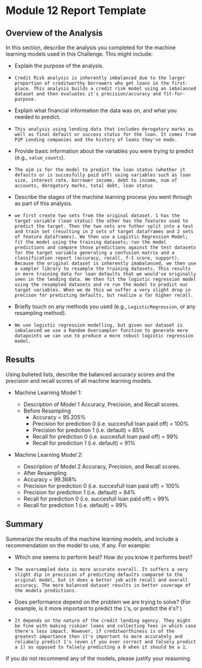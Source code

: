 # Module 12 Report Template

## Overview of the Analysis

In this section, describe the analysis you completed for the machine learning models used in this Challenge. This might include:

* Explain the purpose of the analysis.
 - ```Credit Risk analysis is inherently imbalanced due to the larger proportion of creditworthy borrowers who get loans in the first-place. This analysis builds a credit risk model using an imbalanced dataset and then evaluates it's precision/accuracy and fit-for-purpose.```
* Explain what financial information the data was on, and what you needed to predict.
 - ```This analysis using lending data that includes derogatory marks as well as final default or success status for the loan. It comes from P2P Lending companies and the history of loans they've made.```
* Provide basic information about the variables you were trying to predict (e.g., `value_counts`).
 - ```The aim is for the model to predict the loan status (whether it defaults or is succesfully paid off) using variables such as loan size, interest rate, borrower income, debt to income, num of accounts, derogatory marks, total debt, loan status```
* Describe the stages of the machine learning process you went through as part of this analysis.
 - ```we first create two sets from the original dataset. 1 has the target variable (loan status) the other has the features used to predict the target. Then the two sets are futher split into a test and train set (resulting in 2 sets of target dataframes and 2 sets of feature dataframes). We then use a Logistic Regression Model; fit the model using the training datasets; run the model predictions and compare those predictions against the test datasets for the target variable generating a confusion matrix and a classification report (accuracy, recall, f-1 score, support). Because the original dataset is inherently imabalanced, we then use a sampler library to resample the training datasets. This results in more training data for loan defaults that we would've originally seen in the lending data. We then fit the logistic regression model using the resampled datasets and re run the model to predict our target variables. When we do this we suffer a very slight drop in precison for predicting defaults, but realize a far higher recall. ```
* Briefly touch on any methods you used (e.g., `LogisticRegression`, or any resampling method).
 - ```We use logistic regression modelling, but given our dataset is imbalanced we use a Random Oversampler function to generate more datapoints we can use to produce a more robust logistic regression model.```

## Results

Using bulleted lists, describe the balanced accuracy scores and the precision and recall scores of all machine learning models.

* Machine Learning Model 1:
  * Description of Model 1 Accuracy, Precision, and Recall scores.
   - Before Resampling
     - Accuracy = 95.205%
     - Precision for prediction 0 (i.e. succesfull loan paid off) = 100%
     - Precision for prediction 1 (i.e. default) = 85%
     - Recall for prediction 0 (i.e. succesfull loan paid off) = 99%
     - Recall for prediction 1 (i.e. default) = 91% 
    



* Machine Learning Model 2:
  * Description of Model 2 Accuracy, Precision, and Recall scores.
   - After Resampling
    - Accuracy = 99.368%
    - Precision for prediction 0 (i.e. succesfull loan paid off) = 100%
    - Precision for prediction 1 (i.e. default) = 84%
    - Recall for prediction 0 (i.e. succesfull loan paid off) = 99%
    - Recall for prediction 1 (i.e. default) = 99%

## Summary

Summarize the results of the machine learning models, and include a recommendation on the model to use, if any. For example:
* Which one seems to perform best? How do you know it performs best?
 - ```The oversampled data is more accurate overall. It suffers a very slight dip in precision of predicting defaults compared to the original model, but it does a better job with recall and overall accuracy. The more balanced dataset results in better coverage of the models predictions.```
* Does performance depend on the problem we are trying to solve? (For example, is it more important to predict the `1`'s, or predict the `0`'s? )
 - ```It depends on the nature of the credit lending agency. They might be fine with making riskier loans and collecting fees in which case there's less impact. However, if creditworthiness is of the greatest importance then it's important to more accurately and reliabely predict 1's (even if you over correct and falsely predict a 1) as opposed to falsely predicting a 0 when it should be a 1.```

If you do not recommend any of the models, please justify your reasoning.
